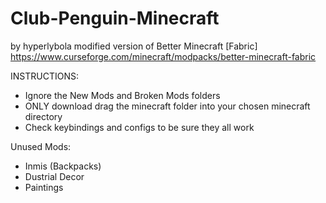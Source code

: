 # Club-Penguin-Minecraft
by hyperlybola
modified version of Better Minecraft [Fabric] https://www.curseforge.com/minecraft/modpacks/better-minecraft-fabric

INSTRUCTIONS:
* Ignore the New Mods and Broken Mods folders
* ONLY download drag the minecraft folder into your chosen minecraft directory
* Check keybindings and configs to be sure they all work

Unused Mods:
* Inmis (Backpacks)
* Dustrial Decor
* Paintings
